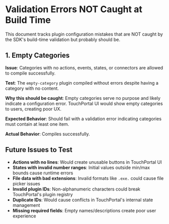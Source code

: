 # Validation Errors NOT Caught at Build Time

This document tracks plugin configuration mistakes that are NOT caught by the SDK's build-time validation but probably should be.

## 1. Empty Categories

**Issue**: Categories with no actions, events, states, or connectors are allowed to compile successfully.

**Test**: The `empty-category` plugin compiled without errors despite having a category with no content.

**Why this should be caught**: Empty categories serve no purpose and likely indicate a configuration error. TouchPortal UI would show empty categories to users, creating poor UX.

**Expected Behavior**: Should fail with a validation error indicating categories must contain at least one item.

**Actual Behavior**: Compiles successfully.

## Future Issues to Test

- **Actions with no lines**: Would create unusable buttons in TouchPortal UI
- **States with invalid number ranges**: Initial values outside min/max bounds cause runtime errors
- **File data with bad extensions**: Invalid formats like `.exe.` could cause file picker issues
- **Invalid plugin IDs**: Non-alphanumeric characters could break TouchPortal's plugin registry
- **Duplicate IDs**: Would cause conflicts in TouchPortal's internal state management
- **Missing required fields**: Empty names/descriptions create poor user experience